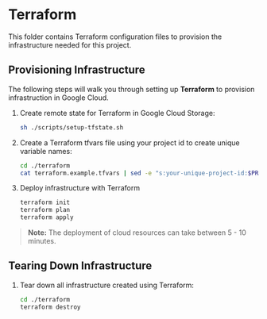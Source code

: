 # Terraform
This folder contains Terraform configuration files to provision the infrastructure needed for this project.

## Provisioning Infrastructure
The following steps will walk you through setting up **Terraform** to provision infrastruction in Google Cloud.

1. Create remote state for Terraform in Google Cloud Storage:

    ```bash
    sh ./scripts/setup-tfstate.sh
    ```

2. Create a Terraform tfvars file using your project id to create unique variable names:

    ```bash
    cd ./terraform
    cat terraform.example.tfvars | sed -e "s:your-unique-project-id:$PROJECT_ID:g" > terraform.tfvars
    ```

3. Deploy infrastructure with Terraform

    ```bash
    terraform init
    terraform plan
    terraform apply
    ```

> __Note:__ The deployment of cloud resources can take between 5 - 10 minutes.

## Tearing Down Infrastructure

1. Tear down all infrastructure created using Terraform:

    ```bash
    cd ./terraform
    terraform destroy
    ```